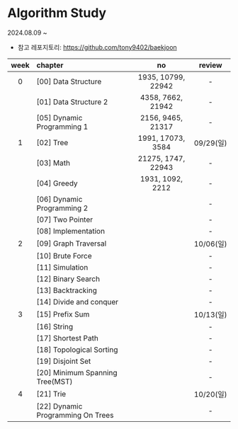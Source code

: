 # Algorithm Study

2024.08.09 ~

* 참고 레포지토리: https://github.com/tony9402/baekjoon

| week | chapter                                |         no         |  review  |
|:----:|:---------------------------------------|:------------------:|:--------:|
|  0   | [00] Data Structure                    | 1935, 10799, 22942 |    -     |
|      | [01] Data Structure 2                  | 4358, 7662, 21942  |    -     |
|      | [05] Dynamic Programming 1             | 2156, 9465, 21317  |    -     |
|  1   | [02] Tree                              | 1991, 17073, 3584  | 09/29(일) |
|      | [03] Math                              | 21275, 1747, 22943 |    -     |
|      | [04] Greedy                            |  1931, 1092, 2212  |    -     |
|      | [06] Dynamic Programming 2             |                    |    -     |
|      | [07] Two Pointer	                      |                    |    -     |
|      | [08] Implementation                    |                    |    -     |
|  2   | [09] Graph Traversal                   |                    | 10/06(일) |
|      | [10] Brute Force                       |                    |    -     |
|      | [11] Simulation                        |                    |    -     |
|      | [12] Binary Search                     |                    |    -     |
|      | [13] Backtracking                      |                    |    -     |
|      | [14] Divide and conquer                |                    |    -     |
|  3   | [15] Prefix Sum                        |                    | 10/13(일) |
|      | [16] String                            |                    |    -     |
|      | [17] Shortest Path                     |                    |    -     |
|      | [18] Topological Sorting               |                    |    -     |
|      | [19] Disjoint Set                      |                    |    -     |
|      | [20] Minimum Spanning Tree(MST)        |                    |    -     |
|  4   | [21] Trie                              |                    | 10/20(일) |
|      | [22] 	Dynamic Programming On Trees     |                    |    -     |





